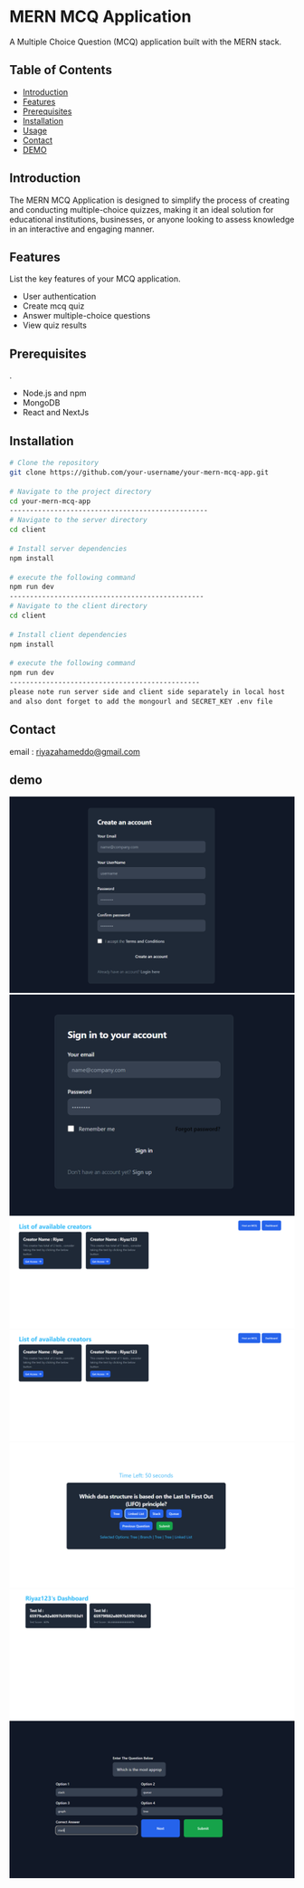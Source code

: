 # MERN MCQ Application

A Multiple Choice Question (MCQ) application built with the MERN stack.

## Table of Contents

- [Introduction](#introduction)
- [Features](#features)
- [Prerequisites](#prerequisites)
- [Installation](#installation)
- [Usage](#usage)
- [Contact](#contact)
- [DEMO](#demo)

## Introduction

The MERN MCQ Application is designed to simplify the process of creating and conducting multiple-choice quizzes, making it an ideal solution for educational institutions, businesses, or anyone looking to assess knowledge in an interactive and engaging manner.

## Features

List the key features of your MCQ application.

- User authentication
- Create mcq quiz
- Answer multiple-choice questions
- View quiz results

## Prerequisites
.
- Node.js and npm
- MongoDB
- React and NextJs

## Installation

```bash
# Clone the repository
git clone https://github.com/your-username/your-mern-mcq-app.git

# Navigate to the project directory
cd your-mern-mcq-app
-------------------------------------------------
# Navigate to the server directory
cd client

# Install server dependencies
npm install

# execute the following command
npm run dev
------------------------------------------------
# Navigate to the client directory
cd client

# Install client dependencies
npm install

# execute the following command
npm run dev
-----------------------------------------------
please note run server side and client side separately in local host
and also dont forget to add the mongourl and SECRET_KEY .env file
```
## Contact

email : riyazahameddo@gmail.com

## demo
![Alt text](https://github.com/riyazahamad03/MCQ-Application/blob/main/Assets/one.png)
![Alt text](https://github.com/riyazahamad03/MCQ-Application/blob/main/Assets/two.png)
![Alt text](https://github.com/riyazahamad03/MCQ-Application/blob/main/Assets/three.png)
![Alt text](https://github.com/riyazahamad03/MCQ-Application/blob/main/Assets/four.png)
![Alt text](https://github.com/riyazahamad03/MCQ-Application/blob/main/Assets/five.png)
![Alt text](https://github.com/riyazahamad03/MCQ-Application/blob/main/Assets/six.png)
![Alt text](https://github.com/riyazahamad03/MCQ-Application/blob/main/Assets/seven.png)
